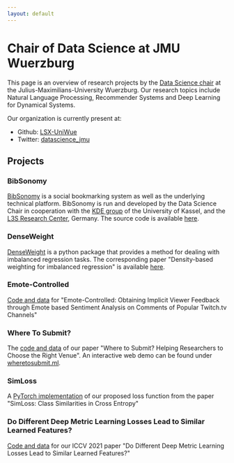 ```yaml
---
layout: default
---
```


# Chair of Data Science at JMU Wuerzburg

This page is an overview of research projects by the [Data Science chair](https://www.informatik.uni-wuerzburg.de/datascience/home/) at the Julius-Maximilians-University Wuerzburg.
Our research topics include Natural Language Processing, Recommender Systems and Deep Learning for Dynamical Systems.

Our organization is currently present at:
* Github: [LSX-UniWue](https://www.github.com/LSX-UniWue)
* Twitter: [datascience_jmu](https://twitter.com/datascience_jmu)

## Projects

<div id="projects-list"></div>

### BibSonomy
[BibSonomy](https://www.bibsonomy.org/) is a social bookmarking system as well as the underlying technical platform.
BibSonomy is run and developed by the Data Science Chair in cooperation with the [KDE group](https://www.kde.cs.uni-kassel.de/) of the University of Kassel, and the [L3S Research Center](https://www.l3s.de), Germany.
The source code is available [here](https://bitbucket.org/bibsonomy/bibsonomy).

### DenseWeight
[DenseWeight](https://www.github.com/SteiMi/denseweight) is a python package that provides a method for dealing with imbalanced regression tasks.
The corresponding paper "Density-based weighting for imbalanced regression" is available [here](https://dx.doi.org/10.1007/s10994-021-06023-5).

### Emote-Controlled
[Code and data](https://github.com/LSX-UniWue/emote-controlled) for "Emote-Controlled: Obtaining Implicit Viewer Feedback through Emote based Sentiment Analysis on Comments of Popular Twitch.tv Channels"

### Where To Submit?
The [code and data](https://github.com/LSX-UniWue/wts) of our paper "Where to Submit? Helping Researchers to Choose the Right Venue". An interactive web demo can be found under [wheretosubmit.ml](https://wheretosubmit.ml).

### SimLoss
A [PyTorch implementation](https://github.com/LSX-UniWue/SimLoss) of our proposed loss function from the paper "SimLoss: Class Similarities in Cross Entropy"

### Do Different Deep Metric Learning Losses Lead to Similar Learned Features?
[Code and data](https://github.com/LSX-UniWue/DML-analysis) for our ICCV 2021 paper "Do Different Deep Metric Learning Losses Lead to Similar Learned Features?"


<script>
  const projects = document.getElementById("projects-list");
  
  let htmlString = "";
  fetch("https://api.github.com/users/LSX-UniWue/repos").then(data => data.json()).then(json => {
    for(repo of json){
      htmlString += "<h3><a href='" + repo.html_url + "'>" + repo.name + "</a></h3><p>" + repo.description + "</p>";
    }
  
    projects.innerHtml = htmlString;
  });
</script>
